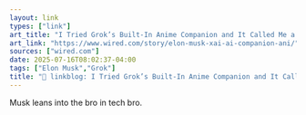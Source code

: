 ```yaml
---
layout: link
types: ["link"]
art_title: "I Tried Grok’s Built-In Anime Companion and It Called Me a Twat"
art_link: "https://www.wired.com/story/elon-musk-xai-ai-companion-ani/"
sources: ["wired.com"]
date: 2025-07-16T08:02:37-04:00
tags: ["Elon Musk","Grok"]
title: "🔗 linkblog: I Tried Grok’s Built-In Anime Companion and It Called Me a Twat"
---
```

Musk leans into the bro in tech bro.